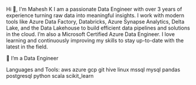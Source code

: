 Hi 👋, I'm Mahesh K
I am a passionate Data Engineer with over 3 years of experience turning raw data into meaningful insights. I work with modern tools like Azure Data Factory, Databricks, Azure Synapse Analytics, Delta Lake, and the Data Lakehouse to build efficient data pipelines and solutions in the cloud. I’m also a Microsoft Certified Azure Data Engineer. I love learning and continuously improving my skills to stay up-to-date with the latest in the field.

🔭 I’m a Data Engineer

Languages and Tools:
aws azure gcp git hive linux mssql mysql pandas postgresql python scala scikit_learn

